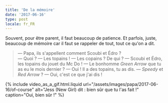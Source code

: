 ```yaml
---
title: 'De la mémoire'
date: '2017-06-16'
type: post
locale: fr_FR
---
```


Souvent, pour être parent, il faut beaucoup de patience. Et parfois, juste, beaucoup de mémoire car il faut se rappeler de tout, tout ce qu'on a dit.

<!-- more -->

> — Papa, ils s'appellent comment Scoubi et Édro ?  
> — Quoi ?
> — Les topains !
> — Les copains ? De qui ?
> — Scoubi et Édro, les topains du jouet du Mc Do !
> — Le bonhomme _Green Arrow_ que tu as eu le mois dernier ?
> — Oui ! Il a des topains, tu as dis.
> — _Speedy_ et _Red Arrow_ ?
> — Oui, c'est ce que j'ai dis !

{% include video_as_a_gif.html.liquid
url="/assets/images/papa/2017-06-16/of-course"
alt="Jess (New Girl) dit : bien sûr que tu l'as fait !"
caption="Oui, bien sûr&nbsp;!"
%}

